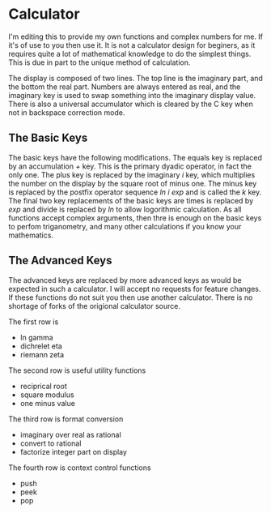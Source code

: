 Calculator
=========
I'm editing this to provide my own functions and complex numbers for me. If it's of use to you then use it. It is not a calculator design for beginers, as it requires quite a lot of mathematical knowledge to do the simplest things. This is due in part to the unique method of calculation.

The display is composed of two lines. The top line is the imaginary part, and the bottom the real part. Numbers are always entered as real, and the imaginary key is used to swap something into the imaginary display value. There is also a universal accumulator which is cleared by the C key when not in backspace correction mode.

The Basic Keys
------------
The basic keys have the following modifications. The equals key is replaced by an accumulation *+* key. This is the primary dyadic operator, in fact the only one. The plus key is replaced by the imaginary *i* key, which multiplies the number on the display by the square root of minus one. The minus key is replaced by the postfix operator sequence *ln i exp* and is called the *k* key. The final two key replacements of the basic keys are times is replaced by *exp* and divide is replaced by *ln* to allow logorithmic calculation. As all functions accept complex arguments, then thre is enough on the basic keys to perfom triganometry, and many other calculations if you know your mathematics.

The Advanced Keys
---------------
The advanced keys are replaced by more advanced keys as would be expected in such a calculator. I will accept no requests for feature changes. If these functions do not suit you then use another calculator. There is no shortage of forks of the origional calculator source.

The first row is
  * ln gamma
  * dichrelet eta
  * riemann zeta

The second row is useful utility functions
  * reciprical root
  * square modulus
  * one minus value

The third row is format conversion
  * imaginary over real as rational
  * convert to rational
  * factorize integer part on display

The fourth row is context control functions
  * push
  * peek
  * pop
